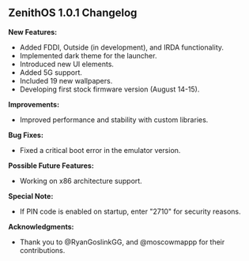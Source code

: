 ## ZenithOS 1.0.1 Changelog

**New Features:**

* Added FDDI, Outside (in development), and IRDA functionality.
* Implemented dark theme for the launcher.
* Introduced new UI elements.
* Added 5G support.
* Included 19 new wallpapers.
* Developing first stock firmware version (August 14-15).

**Improvements:**

* Improved performance and stability with custom libraries.

**Bug Fixes:**

* Fixed a critical boot error in the emulator version.

**Possible Future Features:**

* Working on x86 architecture support.

**Special Note:**

* If PIN code is enabled on startup, enter "2710" for security reasons.

**Acknowledgments:**

* Thank you to @RyanGoslinkGG, and @moscowmappp for their contributions.
